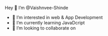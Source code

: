 Hey 👋 
  I’m @Vaishnvee-Shinde
- 👀 I’m interested in web & App Development
- 🌱 I’m currently learning JavaDcript
- 💞️ I’m looking to collaborate on 

<!---
Vaishnvee-Shinde/Vaishnvee-Shinde is a ✨ special ✨ repository because its `README.md` (this file) appears on your GitHub profile.
You can click the Preview link to take a look at your changes.
--->
